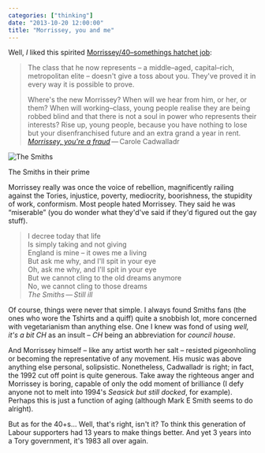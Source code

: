 ```yaml
---
categories: ["thinking"]
date: "2013-10-20 12:00:00"
title: "Morrissey, you and me"
---
```



Well, *I* liked this spirited [Morrissey/40&#8211;somethings hatchet job](www.theguardian.com/commentisfree/2013/oct/19/bigmouth-morrissey-strikes-again):

<blockquote><p>The class that he now represents &#8211; a middle&#8211;aged, capital&#8211;rich, metropolitan elite &#8211; doesn't give a toss about you. They've proved it in every way it is possible to prove.</p>
<p>Where's the new Morrissey? When will we hear from him, or her, or them? When will working&#8211;class, young people realise they are being robbed blind and that there is not a soul in power who represents their interests? Rise up, young people, because you have nothing to lose but your disenfranchised future and an extra grand a year in rent. <cite><a href="https://www.theguardian.com/commentisfree/2013/oct/19/bigmouth-morrissey-strikes-again">Morrissey, you're a fraud</a></cite>&thinsp;&#8212;&thinsp;Carole Cadwalladr</p></blockquote>

<img src="https://dl.dropboxusercontent.com/u/6144461/assets/images/smiths.jpg" class="bleed" alt="The Smiths">

<p class="figcaption">The Smiths in their prime</p>

Morrissey really was once the voice of rebellion, magnificently railing against the Tories, injustice, poverty, mediocrity, boorishness, the stupidity of work, conformism. Most people hated Morrissey. They said he was &#8220;miserable&#8221; (you do wonder what they'd've said if they'd figured out the gay stuff).

> I decree today that life<br>Is simply taking and not giving<br>England is mine &#8211; it owes me a living<br>But ask me why, and I'll spit in your eye<br>Oh, ask me why, and I'll spit in your eye<br>But we cannot cling to the old dreams anymore <br>No, we cannot cling to those dreams<br><cite>The Smiths&thinsp;&#8212;&thinsp;Still ill</cite>

Of course, things were never that simple. I always found Smiths fans (the ones who wore the Tshirts and a quiff) quite a snobbish lot, more concerned with vegetarianism than anything else. One I knew was fond of using *well, it's a bit CH* as an insult &#8211; *CH* being an abbreviation for *council house*.

And Morrissey himself &#8211; like any artist worth her salt &#8211; resisted pigeonholing or becoming the representative of any movement. His music was above anything else personal, solipsistic. Nonetheless, Cadwalladr is right; in fact, the 1992 cut off point is quite generous. Take away the righteous anger and Morrissey is boring, capable of only the odd moment of brilliance (I defy anyone not to melt into 1994's <cite>Seasick but still docked</cite>, for example). Perhaps this is just a function of aging (although Mark E Smith seems to do alright).

But as for the 40+s&hellip; Well, that's right, isn't it? To think this generation of Labour supporters had 13 years to make things better. And yet 3 years into a Tory government, it's 1983 all over again.
